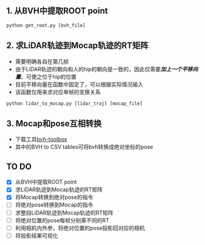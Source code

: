 ## 1. 从BVH中提取ROOT point
```
python get_root.py [bvh_file]
```

## 2. 求LiDAR轨迹到Mocap轨迹的RT矩阵
- 需要明确各自在第几帧
- 由于LiDAR轨迹的朝向和人的hip的朝向是一致的，因此仅需要***加上一个平移向量***，可使之位于hip的位置
- 目前平移向量在函数中固定了，可以根据实际情况输入
- 该函数仅用来求对应单帧的变换关系
```
python lidar_to_mocap.py [lidar_traj] [mocap_file]
```

## 3. Mocap和pose互相转换
- 下载工具[bvh-toolbox](https://github.com/OlafHaag/bvh-toolbox)
- 其中的BVH to CSV tables可将bvh转换成绝对坐标的pose

## TO DO
- [x] 从BVH中提取ROOT point <br>
- [x] 求LiDAR轨迹到Mocap轨迹的RT矩阵 <br>
- [x] 将Mocap转换到绝对pose的指令 <br>
- [ ] 将绝对pose转换到Mocap的指令 <br>
- [ ] 求整段LiDAR轨迹到Mocap轨迹的RT矩阵
- [ ] 将绝对位置的pose每帧分别乘不同的RT <br>
- [ ] 利用相机内外参，将绝对位置的pose投影回对应的相机
- [ ] 将投影结果可视化